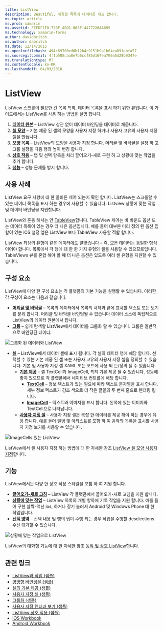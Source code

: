 ```yaml
---
title: ListView
description: Beautiful, 대화형 목록에 데이터를 제공 합니다.
ms.topic: article
ms.prod: xamarin
ms.assetid: FEFDF7E0-720F-4BD1-863F-4477226AA695
ms.technology: xamarin-forms
author: davidbritch
ms.author: dabritch
ms.date: 12/14/2015
ms.openlocfilehash: 494c69700ed0b12b4c9151b9a1b04ea091ebfa57
ms.sourcegitcommit: 4f1b508caa8e7b6ccf85d167ea700a5d28b0347e
ms.translationtype: MT
ms.contentlocale: ko-KR
ms.lasthandoff: 04/03/2018
---
```

# <a name="listview"></a>ListView

ListView 스크롤이 필요한 긴 목록 특히, 데이터 목록을 표시 하기 위한 뷰입니다. 이 가이드에서는 ListView를 사용 하는 방법을 설명 합니다.

1. **[데이터 원본](data-and-databinding.md)**  &ndash; ListView 상관 없이 데이터 바인딩을 데이터로 채웁니다.
2. **[셀 모양](customizing-cell-appearance.md)**  &ndash; 기본 제공 된 셀의 모양을 사용자 지정 하거나 사용자 고유의 사용자 지정 셀을 만듭니다.
3. **[모양 목록](customizing-list-appearance.md)**  &ndash; ListView의 모양을 사용자 지정 합니다. 머리글 및 바닥글을 설정 하 고 그룹 설정을 다음 행의 높이 변경 합니다.
4. **[상호 작용](interactivity.md)**  &ndash; 탭 및 선택 항목을 처리 끌어오기-새로 구현 하 고 상황에 맞는 작업을 추가 합니다.
5. **[성능](performance.md)**  &ndash; 성능 문제를 방지 합니다.

## <a name="use-cases"></a>사용 사례
ListView 요구 사항에 대 한 올바른 제어 되는지 확인 합니다. ListView는 스크롤할 수 있는 데이터 목록을 표시 하는 경우에 사용할 수 있습니다. Listview 상황에 맞는 작업 및 데이터 바인딩을 지원합니다.

ListView와 혼동 해서는 안 [TableView](~/xamarin-forms/user-interface/tableview.md)합니다. TableView 제어는 비 바운드 옵션 또는 데이터 목록이 있는 경우 더 나은 옵션입니다. 예를 들어 대부분 미리 정의 된 옵션 집합이 있는 iOS 설정 앱은 ListView 보다 TableView 사용할 적합 합니다.

ListView 최상의 유형이 같은 데이터에도 알맞습니다 &ndash; 즉, 모든 데이터는 동일한 형식 이어야 합니다. 목록에서 각 행에 대 한 한 가지 유형의 셀을 사용할 수 있으므로입니다. TableViews 뷰를 혼합 해야 할 때 더 나은 옵션은 있도록 여러 셀 유형을 지원할 수 있습니다.


## <a name="components"></a>구성 요소
ListView에 다양 한 구성 요소는 각 플랫폼의 기본 기능을 실행할 수 있습니다. 이러한 각 구성이 요소는 다음과 같습니다.

- **[머리글 및 바닥글](customizing-list-appearance.md#Headers_and_Footers)**  &ndash; 목록의 데이터에서 목록의 시작과 끝에 표시할 텍스트 또는 보기를 분리 합니다. 머리글 및 바닥글 바인딩될 수 없습니다 데이터 소스에 독립적으로 ListView의 데이터 원본에서 합니다.
- **[그룹](customizing-list-appearance.md#Grouping)**  &ndash; 쉽게 탐색할 ListView에서 데이터를 그룹화 할 수 있습니다. 그룹은 일반적으로 바인딩된 데이터:

![](images/grouping-depth.png "그룹화 된 데이터와 ListView")

- **[셀](customizing-cell-appearance.md)**  &ndash; ListView에서 데이터 셀에 표시 됩니다. 각 셀의 데이터 행에 해당 합니다. 선택할 수 있는 기본 제공 된 셀 또는 사용자 고유의 사용자 지정 셀을 정의할 수 있습니다. 기본 및 사용자 지정 셀 XAML 또는 코드에 사용 되 는/정의 될 수 있습니다.
  - **[기본 제공](customizing-cell-appearance.md#Built_in_Cells)**  &ndash; 셀 TextCell과 ImageCell, 특히 기본 제공 될 수 있습니다, 성능에 좋지 있으므로 각 플랫폼에서 네이티브 컨트롤에 해당 합니다.
    - **[TextCell](customizing-cell-appearance.md#TextCell)**  &ndash; 정보 텍스트가 있는 필요에 따라 텍스트 문자열을 표시 합니다. 세부 정보 텍스트가 강조 색으로 더 작은 글꼴의 두 번째 줄으로 렌더링 됩니다.
    - **[ImageCell](customizing-cell-appearance.md#ImageCell)**  &ndash; 텍스트와 이미지를 표시 합니다. 왼쪽에 있는 이미지와 TextCell으로 나타납니다.
  - **[사용자 지정 셀](customizing-cell-appearance.md#customcells)**  &ndash; 사용자 지정 셀은 복잡 한 데이터를 제공 해야 하는 경우에 유용 합니다. 예를 들어 앨범 및 아티스트를 포함 하 여 음악의 목록을 표시할 사용자 지정 보기를 사용할 수 있습니다.

![](images/image-cell-default.png "ImageCells 있는 ListView")

ListView에서 셀 사용자 지정 하는 방법에 대 한 자세한 참조 [ListView 셀 모양 사용자 지정](customizing-cell-appearance.md)합니다.

## <a name="functionality"></a>기능
ListView에서는 다양 한 상호 작용 스타일을 포함 하 여 지원 합니다.

- **[끌어오기-새로 고침](interactivity.md#Pull_to_Refresh)**  &ndash; ListView 각 플랫폼에서 끌어오기-새로 고침을 지원 합니다.
- **[상황에 맞는 작업](interactivity.md#Context_Actions)**  &ndash; ListView 목록의 개별 항목에 기록 작업을 지원 합니다. 예를 들어 구현 살짝-액션 ios, 하거나 장기 눌러서 Android 및 Windows Phone 대 한 작업입니다.
- **[선택 영역](interactivity.md#selectiontaps)**  &ndash; 선택 내용 및 행의 탭이 수행 되는 경우 작업을 수행할 deselections 수신 대기할 수 있습니다.

![](images/context-default.png "상황에 맞는 작업으로 ListView")

ListView의 대화형 기능에 대 한 자세한 참조 [동작 및 상호 ListView](interactivity.md)합니다.


## <a name="related-links"></a>관련 링크

- [ListView와 작업 (샘플)](https://developer.xamarin.com/samples/WorkingWithListview)
- [양방향 바인딩을 (샘플)](https://developer.xamarin.com/samples/xamarin-forms/UserInterface/ListView/SwitchEntryTwoBinding)
- [셀의 기본 제공 (샘플)](https://developer.xamarin.com/samples/xamarin-forms/UserInterface/ListView/BuiltInCells)
- [사용자 지정 셀 (샘플)](https://developer.xamarin.com/samples/xamarin-forms/UserInterface/ListView/CustomCells)
- [그룹화 (샘플)](https://developer.xamarin.com/samples/xamarin-forms/UserInterface/ListView/Grouping)
- [사용자 지정 렌더러 보기 (샘플)](https://developer.xamarin.com/samples/xamarin-forms/UserInterface/ListView/WorkingWithListviewNative)
- [ListView 상호 작용 (샘플)](https://developer.xamarin.com/samples/xamarin-forms/UserInterface/ListView/interactivity)
- [iOS Workbook](https://developer.xamarin.com/workbooks/xamarin-forms/user-interface/listview/ListView1-ios.workbook)
- [Android Workbook](https://developer.xamarin.com/workbooks/xamarin-forms/user-interface/listview/ListView1-android.workbook)
